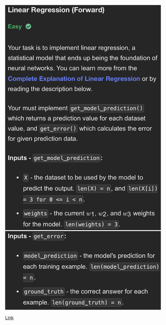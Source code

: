 <img width="565" alt="topic_1" src="./topic_1.png" />
<img width="565" alt="topic_2" src="./topic_2.png" />

<a href="https://neetcode.io/problems/linear-regression-forward">Link</a>